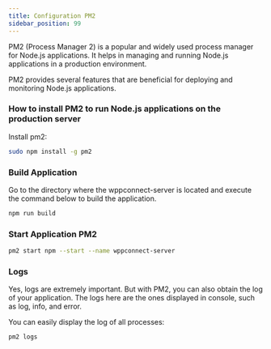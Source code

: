 ```yaml
---
title: Configuration PM2
sidebar_position: 99
---
```




PM2 (Process Manager 2) is a popular and widely used process manager for Node.js applications. It helps in managing and running Node.js applications in a production environment. 

PM2 provides several features that are beneficial for deploying and monitoring Node.js applications.


### How to install PM2 to run Node.js applications on the production server



Install pm2:

```bash
sudo npm install -g pm2
```

### Build Application

Go to the directory where the wppconnect-server is located and execute the command below to build the application.

```bash
npm run build
```


### Start Application PM2


```bash
pm2 start npm --start --name wppconnect-server
```

### Logs 

Yes, logs are extremely important. But with PM2, you can also obtain the log of your application. The logs here are the ones displayed in console, such as log, info, and error.


You can easily display the log of all processes:


```bash
pm2 logs
```